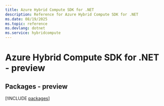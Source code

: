 ```yaml
---
title: Azure Hybrid Compute SDK for .NET
description: Reference for Azure Hybrid Compute SDK for .NET
ms.date: 08/19/2025
ms.topic: reference
ms.devlang: dotnet
ms.service: hybridcompute
---
```

# Azure Hybrid Compute SDK for .NET - preview
## Packages - preview
[!INCLUDE [packages](hybrid-compute-index.md)]